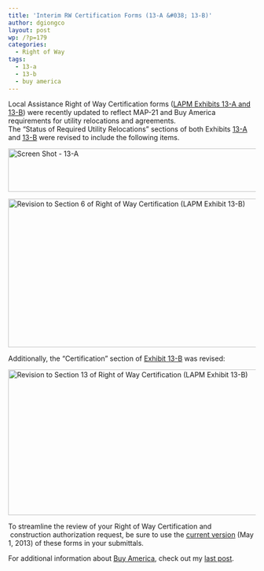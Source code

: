 ```yaml
---
title: 'Interim RW Certification Forms (13-A &#038; 13-B)'
author: dgiongco
layout: post
wp: /?p=179
categories:
  - Right of Way
tags:
  - 13-a
  - 13-b
  - buy america
---
```

Local Assistance Right of Way Certification forms (<a href="http://www.dot.ca.gov/hq/LocalPrograms/lam/forms/lapmforms.htm#goHere13" target="_blank">LAPM Exhibits 13-A and 13-B</a>) were recently updated to reflect MAP-21 and Buy America requirements for utility relocations and agreements.  
The &#8220;Status of Required Utility Relocations&#8221; sections of both Exhibits <a href="http://www.dot.ca.gov/hq/LocalPrograms/lam/forms/chapter13/13a-interim-2013-05-01.docx" target="_blank">13-A</a> and <a href="http://www.dot.ca.gov/hq/LocalPrograms/lam/forms/chapter13/13b-interim.docx" target="_blank">13-B</a> were revised to include the following items.

[<img height="88" alt="Screen Shot - 13-A" width="600" class="size-full wp-image-1409 " src="http://localhost:8888/wp-content/uploads/2013/05/screen-shot-13-a.png" />][1]

<!--more-->

[<img height="302" alt="Revision to Section 6 of Right of Way Certification (LAPM Exhibit 13-B)" width="600" class="size-full wp-image-1410" src="http://localhost:8888/wp-content/uploads/2013/05/screen-shot-13-b_1.png" />][2]

Additionally, the &#8220;Certification&#8221; section of <a href="http://www.dot.ca.gov/hq/LocalPrograms/lam/forms/chapter13/13b-interim.docx" target="_blank">Exhibit 13-B</a> was revised:

[<img height="296" alt="Revision to Section 13 of Right of Way Certification (LAPM Exhibit 13-B)" width="600" class="size-full wp-image-1411" src="http://localhost:8888/wp-content/uploads/2013/05/screen-shot-13-b_2.png" />][3]

To streamline the review of your Right of Way Certification and  construction authorization request, be sure to use the <a href="http://www.dot.ca.gov/hq/LocalPrograms/lam/forms/lapmforms.htm#goHere13" target="_blank">current version</a> (May 1, 2013) of these forms in your submittals.

For additional information about <a target="_blank" href="/blog/2013/05/01/buy-america-faqs-resources">Buy America</a>, check out my <a target="_blank" href="/blog/2013/05/01/buy-america-faqs-resources">last post</a>.

 [1]: http://localhost:8888/wp-content/uploads/2013/05/screen-shot-13-a.png
 [2]: http://localhost:8888/wp-content/uploads/2013/05/screen-shot-13-b_1.png
 [3]: http://localhost:8888/wp-content/uploads/2013/05/screen-shot-13-b_2.png
